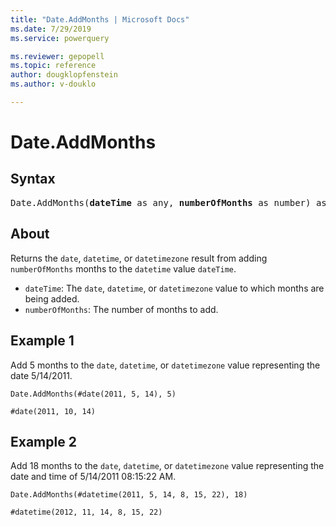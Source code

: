 ```yaml
---
title: "Date.AddMonths | Microsoft Docs"
ms.date: 7/29/2019
ms.service: powerquery

ms.reviewer: gepopell
ms.topic: reference
author: dougklopfenstein
ms.author: v-douklo

---
```

# Date.AddMonths

## Syntax

<pre>
Date.AddMonths(<b>dateTime</b> as any, <b>numberOfMonths</b> as number) as any
</pre> 
  
## About  
Returns the `date`, `datetime`, or `datetimezone` result from adding `numberOfMonths` months to the `datetime` value `dateTime`. <ul> <li><code>dateTime</code>: The <code>date</code>, <code>datetime</code>, or <code>datetimezone</code> value to which months are being added.</li> <li><code>numberOfMonths</code>: The number of months to add.</li> </ul>

## Example 1
Add 5 months to the `date`, `datetime`, or `datetimezone` value representing the date 5/14/2011.

```powerquery-m
Date.AddMonths(#date(2011, 5, 14), 5)
```

`#date(2011, 10, 14)`

## Example 2
Add 18 months to the `date`, `datetime`, or `datetimezone` value representing the date and time of 5/14/2011 08:15:22 AM.

```powerquery-m
Date.AddMonths(#datetime(2011, 5, 14, 8, 15, 22), 18)
```

`#datetime(2012, 11, 14, 8, 15, 22)`
